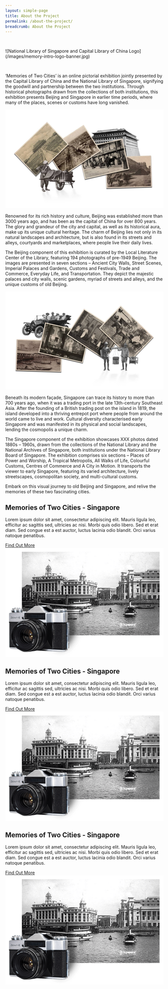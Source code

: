 ```yaml
---
layout: simple-page
title: About the Project
permalink: /about-the-project/
breadcrumb: About the Project
---
```

<p>&nbsp;</p>
![National Library of Singapore and Capital Library of China Logo](/images/memory-intro-logo-banner.jpg)
<p>&nbsp;</p>
‘Memories of Two Cities’ is an online pictorial exhibition jointly presented by the Capital Library of China and the National Library of Singapore, signifying the goodwill and partnership between the two institutions. Through historical photographs drawn from the collections of both institutions, this exhibition presents Beijing and Singapore in earlier time periods, where many of the places, scenes or customs have long vanished.

![Memories of Two Cities Beijing Banner](/images/memory-intro-beijing-banner.jpg)

Renowned for its rich history and culture, Beijing was established more than 3000 years ago, and has been as the capital of China for over 800 years. The glory and grandeur of the city and capital, as well as its historical aura, make up its unique cultural heritage. The charm of Beijing lies not only in its natural landscapes and architecture, but is also found in its streets and alleys, courtyards and marketplaces, where people live their daily lives.

The Beijing component of this exhibition is curated by the Local Literature Center of the Library, featuring 194 photographs of pre-1949 Beijing. The images are presented in seven sections – Ancient City Walls, Street Scenes, Imperial Palaces and Gardens, Customs and Festivals, Trade and Commerce, Everyday Life, and Transportation. They depict the majestic palaces and city walls, scenic gardens, myriad of streets and alleys, and the unique customs of old Beijing.

![Memories of Two Cities Singapore Banner](/images/memory-intro-sg-banner.jpg)

Beneath its modern façade, Singapore can trace its history to more than 700 years ago, when it was a trading port in the late 13th-century Southeast Asia. After the founding of a British trading post on the island in 1819, the island developed into a thriving entrepot port where people from around the world came to live and work. Cultural diversity characterised early Singapore and was manifested in its physical and social landscapes, lending the cosmopolis a unique charm.

The Singapore component of the exhibition showcases XXX photos dated 1880s – 1960s, drawn from the collections of the National Library and the National Archives of Singapore, both institutions under the National Library Board of Singapore. The exhibition comprises six sections – Places of Power and Worship, A Tropical Metropolis, All Walks of Life, Colourful Customs, Centres of Commerce and A City in Motion. It transports the viewer to early Singapore, featuring its varied architecture, lively streetscapes, cosmopolitan society, and multi-cultural customs.   

Embark on this visual journey to old Beijing and Singapore, and relive the memories of these two fascinating cities.


<section class="bp-section">
    <div class="bp-container"><div class="row is-hidden-desktop is-hidden-tablet-only">
            <div class="col is-half padding--bottom">
                <p class="padding--bottom eyebrow is-uppercase"></p>
                <h1 class="has-text-secondary padding--bottom">
                    <b>Memories of Two Cities - Singapore</b>
                </h1>
                <p>Lorem ipsum dolor sit amet, consectetur adipiscing elit. Mauris ligula leo, efficitur ac sagittis sed, ultricies ac nisi. Morbi quis odio libero. Sed et erat diam. Sed congue est a est auctor, luctus lacinia odio blandit. Orci varius natoque penatibus.</p>
                <a href="/memories-of-two-cities-singapore/" class="bp-sec-button margin--top padding--bottom">
                    <div>
                        <span>Find Out More</span>
                        <i class="sgds-icon sgds-icon-arrow-right is-size-4" aria-hidden="true"></i>
                    </div>
                </a>
            </div>
            <div class="col is-half">
                <img src="/images/nlb-photo-exhibition-home.png" alt="Lorem ipsum dolor sit amet, consectetur adipiscing elit. Mauris ligula leo, efficitur ac sagittis sed, ultricies ac nisi. Morbi quis odio libero. Sed et erat diam. Sed congue est a est auctor, luctus lacinia odio blandit. Orci varius natoque penatibus.">
            </div>
        </div><div class="row is-hidden-mobile is-hidden-desktop">
            <div class="col is-half">
                <p class="padding--bottom eyebrow is-uppercase"></p>
                <h1 class="has-text-secondary padding--bottom">
                    <b>Memories of Two Cities - Singapore</b>
                </h1>
                <p>Lorem ipsum dolor sit amet, consectetur adipiscing elit. Mauris ligula leo, efficitur ac sagittis sed, ultricies ac nisi. Morbi quis odio libero. Sed et erat diam. Sed congue est a est auctor, luctus lacinia odio blandit. Orci varius natoque penatibus.</p>
                <a href="/memories-of-two-cities-singapore/" class="bp-sec-button margin--top padding--bottom">
                    <div>
                        <span>Find Out More</span>
                        <i class="sgds-icon sgds-icon-arrow-right is-size-4" aria-hidden="true"></i>
                    </div>
                </a>
            </div>
            <div class="col is-half is-half padding--top--xl padding--bottom--xl">
                <img src="/images/nlb-photo-exhibition-home.png" alt="Lorem ipsum dolor sit amet, consectetur adipiscing elit. Mauris ligula leo, efficitur ac sagittis sed, ultricies ac nisi. Morbi quis odio libero. Sed et erat diam. Sed congue est a est auctor, luctus lacinia odio blandit. Orci varius natoque penatibus.">
            </div>
        </div><div class="row is-hidden-mobile is-hidden-tablet-only">
            <div class="col is-half padding--top--xl padding--bottom--xl padding--left--xl padding--right--xl">
                <p class="padding--bottom eyebrow is-uppercase"></p>
                <h1 class="has-text-secondary padding--bottom">
                    <b>Memories of Two Cities - Singapore</b>
                </h1>
                <p>Lorem ipsum dolor sit amet, consectetur adipiscing elit. Mauris ligula leo, efficitur ac sagittis sed, ultricies ac nisi. Morbi quis odio libero. Sed et erat diam. Sed congue est a est auctor, luctus lacinia odio blandit. Orci varius natoque penatibus.</p>
                <a href="/memories-of-two-cities-singapore/" class="bp-sec-button margin--top padding--bottom">
                    <div>
                        <span>Find Out More</span>
                        <i class="sgds-icon sgds-icon-arrow-right is-size-4" aria-hidden="true"></i>
                    </div>
                </a>
            </div>
            <div class="col is-half is-half padding--top--xl padding--bottom--xl">
                <img src="/images/nlb-photo-exhibition-home.png" alt="Lorem ipsum dolor sit amet, consectetur adipiscing elit. Mauris ligula leo, efficitur ac sagittis sed, ultricies ac nisi. Morbi quis odio libero. Sed et erat diam. Sed congue est a est auctor, luctus lacinia odio blandit. Orci varius natoque penatibus.">
            </div>
        </div>
    </div>
</section>
